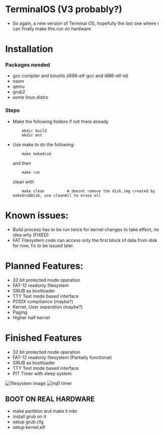 # TerminalOS (V3 probably?)

- So again, a new version of Terminal OS, hopefully the last one where i can finally make this run on hardware

# Installation

### Packages needed
- gcc compiler and binutils (i686-elf-gcc and i686-elf-ld)
- nasm
- qemu
- grub2
- some linux distro

### Steps
- Make the following folders if not there already
    ```
        mkdir build
        mkdir mnt
    ```

-   Use make to do the following:
    ```
        make makedisk
    ```
    
    and then
    ```
        make run
    ```
    clean with
    ```
        make clean          # doesnt remove the disk.img created by makeGrubDisk, use cleanAll to erase all
    ```

# Known issues:
-   Build process has to be run twice for kernel changes to take effect, no idea why                        (FIXED)
-   FAT Filesystem code can access only the first block of data from disk for now, fix to be issued later.

# Planned Features:
- 32 bit protected mode operation
- FAT-12 readonly filesystem
- GRUB as bootloader
- TTY Text mode based interface
- POSIX compiliance         (maybe?)
- Kernel, User seperation   (maybe?)
- Paging
- Higher half kernel


# Finished Features
- 32 bit protected mode operation
- FAT-12 readonly filesystem    (Partially functional)
- GRUB as bootloader
- TTY Text mode based interface
- PIT Timer with sleep system

![filesystem image](assets/image.jpeg)
![irq0 timer](assets/image_2.jpeg)



## BOOT ON REAL HARDWARE

- make partition and make it mbr
- install grub on it
- setup grub.cfg
- setup kernel.elf
